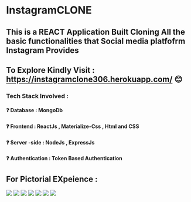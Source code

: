 # InstagramCLONE
## This  is a REACT Application Built Cloning All the basic functionalities that Social media platfofrm Instagram Provides
## To Explore Kindly Visit : https://instagramclone306.herokuapp.com/  😊
### Tech Stack Involved :
#### ❓ Database : MongoDb
#### ❓ Frontend : ReactJs , Materialize-Css , Html and CSS
#### ❓ Server -side : NodeJs , ExpressJs
#### ❓ Authentication : Token Based Authentication
## For  Pictorial EXpeience :
![](https://github.com/poojarathore30/InstagramCLONE.github.io/blob/master/profile.PNG)
![](https://github.com/poojarathore30/InstagramCLONE.github.io/blob/master/HomeP.PNG)
![](https://github.com/poojarathore30/InstagramCLONE.github.io/blob/master/Home.PNG)
![](https://github.com/poojarathore30/InstagramCLONE.github.io/blob/master/User.PNG)
![](https://github.com/poojarathore30/InstagramCLONE.github.io/blob/master/SignUp.PNG)
![](https://github.com/poojarathore30/InstagramCLONE.github.io/blob/master/Signin.PNG)
![](https://github.com/poojarathore30/InstagramCLONE.github.io/blob/master/CreatePost.PNG)




